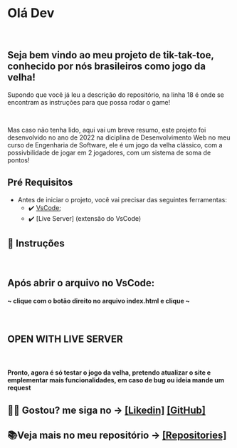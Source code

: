 <h1> Olá Dev </h1>

<br>

## Seja bem vindo ao meu projeto de tik-tak-toe, conhecido por nós brasileiros como jogo da velha!


<p>Supondo que você já leu a descrição do repositório, na linha 18 é onde se encontram as instruções para que possa rodar o game!</p>
<br>
<p>Mas caso não tenha lido, aqui vai um breve resumo, este projeto foi desenvolvido no ano de 2022 na diciplina de Desenvolvimento Web no meu curso de Engenharia de Software, ele é um jogo da velha clássico, com a possivbilidade de jogar em 2 jogadores, com um sistema de soma de pontos!
<br>

##  Pré Requisitos
 - Antes de iniciar o projeto, você vai precisar das seguintes ferramentas: 
    - ✔️ [VsCode](https://code.visualstudio.com/download);
    - ✔️ [Live Server] (extensão do VsCode)
 
## 📄 Instruções
 <br>
 <h2> Após abrir o arquivo no VsCode: </h2> 

 <h4>~ clique com o botão direito no arquivo index.html e clique ~</h4>
 <br>
 
 <h2> OPEN WITH LIVE SERVER </h2> 
 <br>
 
 <h4> Pronto, agora é só testar o jogo da velha, pretendo atualizar o site e emplementar mais funcionalidades, em caso de bug ou ideia mande um request</h1>
 
 ## 🐱‍👤 Gostou? me siga no -> [[Likedin]](https://www.linkedin.com/in/victorgnascimento/) [[GitHub]](https://github.com/victorgabrielnascimento)
 ## 📚Veja mais no meu repositório -> [[Repositories]](https://github.com/victorgabrielnascimento?tab=repositories)
